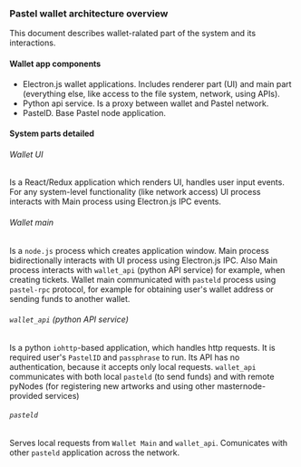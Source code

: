 ### Pastel wallet architecture overview

This document describes wallet-ralated part of the system and its interactions.

#### Wallet app components
 - Electron.js wallet applications. Includes renderer part (UI) and main part (everything else, like access to the file system, network, using APIs).
 - Python api service. Is a proxy between wallet and Pastel network.
 - PastelD. Base Pastel node application.

#### System parts detailed
###### Wallet UI
Is a React/Redux application which renders UI, handles user input events. For any system-level functionality (like network access) UI process interacts with Main process using Electron.js IPC events.

###### Wallet main
Is a `node.js` process which creates application window. Main process bidirectionally interacts with UI process using Electron.js IPC.
Also Main process interacts with `wallet_api` (python API service) for example, when creating tickets.
Wallet main communicated with `pasteld` process using `pastel-rpc` protocol, for example for obtaining user's wallet address or sending funds to another wallet.

###### `wallet_api` (python API service)
Is a python `iohttp`-based application, which handles http requests. It is required user's `PastelID` and `passphrase` to run. Its API has no authentication, because it accepts only local requests. `wallet_api` communicates with both local `pasteld` (to send funds) and with remote pyNodes (for registering new artworks and using other masternode-provided services)

###### `pasteld`
Serves local requests from `Wallet Main` and `wallet_api`. Comunicates with other `pasteld` application across the network.
